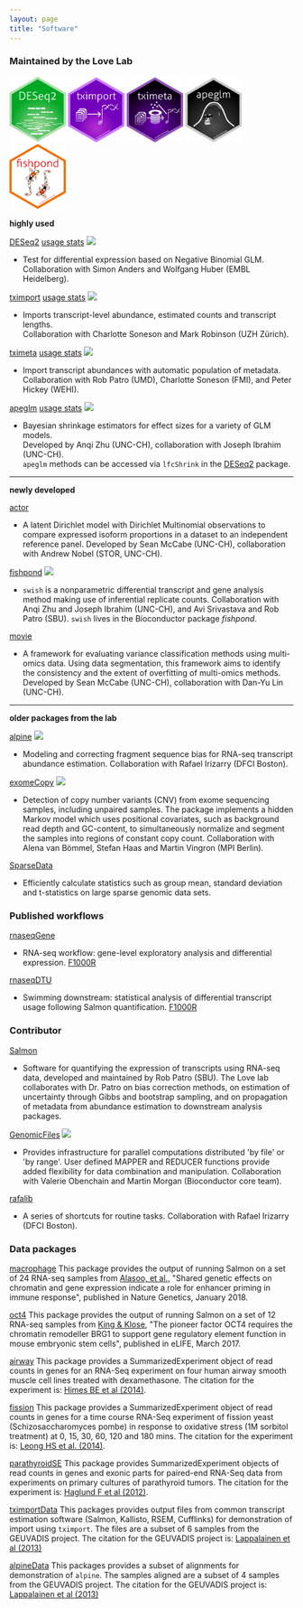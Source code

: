 ```yaml
---
layout: page
title: "Software"
---
```


### Maintained by the Love Lab

<img width="100" src="../assets/DESeq2.png">
<img width="100" src="../assets/tximport.png">
<img width="100" src="../assets/tximeta.png">
<img width="100" src="../assets/apeglm.png">
<img width="100" src="../assets/fishpond.png">

**highly used**

<a class="btn btn-primary"
href="https://bioconductor.org/packages/DESeq2"
role="button">DESeq2</a>
<a class="btn btn-secondary"
href="https://bioconductor.org/packages/stats/bioc/DESeq2/"
role="button">usage stats</a>
<img src="https://bioconductor.org/shields/years-in-bioc/DESeq2.svg">

* Test for differential expression based on Negative Binomial GLM.<br>
Collaboration with Simon Anders and Wolfgang Huber (EMBL Heidelberg).

<a class="btn btn-primary"
href="https://bioconductor.org/packages/tximport"
role="button">tximport</a>
<a class="btn btn-secondary"
href="https://bioconductor.org/packages/stats/bioc/tximport/"
role="button">usage stats</a>
<img src="https://bioconductor.org/shields/years-in-bioc/tximport.svg">

* Imports transcript-level abundance, estimated counts and transcript
lengths.<br>
Collaboration with Charlotte Soneson and Mark Robinson (UZH Zürich).

<a class="btn btn-primary"
href="https://bioconductor.org/packages/tximeta"
role="button">tximeta</a>
<a class="btn btn-secondary"
href="https://bioconductor.org/packages/stats/bioc/tximeta/"
role="button">usage stats</a>
<img src="https://bioconductor.org/shields/years-in-bioc/tximeta.svg">

* Import transcript abundances with automatic population of metadata.<br>
Collaboration with Rob Patro (UMD), Charlotte Soneson (FMI), and Peter Hickey (WEHI).

<a class="btn btn-primary"
href="https://bioconductor.org/packages/apeglm"
role="button">apeglm</a>
<a class="btn btn-secondary"
href="https://bioconductor.org/packages/stats/bioc/apeglm/"
role="button">usage stats</a>
<img src="https://bioconductor.org/shields/years-in-bioc/apeglm.svg">

* Bayesian shrinkage estimators for effect sizes for a variety of GLM
models.<br>
Developed by Anqi Zhu (UNC-CH), collaboration with Joseph Ibrahim
(UNC-CH).<br> 
`apeglm` methods can be accessed via `lfcShrink`
in the [DESeq2](http://bioconductor.org/packages/DESeq2) package.

---

**newly developed**

<a class="btn btn-primary"
href="https://github.com/mccabes292/actor"
role="button">actor</a>

* A latent Dirichlet model with Dirichlet Multinomial observations to
  compare expressed isoform proportions in a dataset to an independent
  reference panel. Developed by Sean McCabe (UNC-CH),
  collaboration with Andrew Nobel (STOR, UNC-CH).

<a class="btn btn-primary"
href="https://bioconductor.org/packages/fishpond"
role="button">fishpond</a>
<img src="https://bioconductor.org/shields/years-in-bioc/fishpond.svg">

* `swish` is a nonparametric differential transcript and gene analysis
  method making use of inferential replicate counts. Collaboration
  with Anqi Zhu and Joseph Ibrahim (UNC-CH), and Avi Srivastava and
  Rob Patro (SBU). `swish` lives in the Bioconductor package
  *fishpond*.

<a class="btn btn-primary"
href="https://github.com/mccabes292/movie"
role="button">movie</a>

* A framework for evaluating variance classification methods using
  multi-omics data. Using data segmentation, this framework aims to
  identify the consistency and the extent of overfitting of
  multi-omics methods. Developed by Sean McCabe (UNC-CH),
  collaboration with Dan-Yu Lin (UNC-CH).

---

**older packages from the lab**

<a class="btn btn-primary"
href="https://bioconductor/packages/alpine"
role="button">alpine</a>
<img src="https://bioconductor.org/shields/years-in-bioc/alpine.svg">

* Modeling and correcting fragment sequence bias for RNA-seq transcript
abundance estimation. 
Collaboration with Rafael Irizarry (DFCI Boston).

<a class="btn btn-primary"
href="https://bioconductor.org/packages/exomeCopy"
role="button">exomeCopy</a>
<img src="https://bioconductor.org/shields/years-in-bioc/exomeCopy.svg">

* Detection of copy number variants (CNV) from exome sequencing samples,
including unpaired samples. The package implements a hidden Markov
model which uses positional covariates, such as background read depth
and GC-content, to simultaneously normalize and segment the samples
into regions of constant copy count.
Collaboration with Alena van Bömmel, Stefan Haas and Martin Vingron
(MPI Berlin).

<a class="btn btn-primary"
href="http://github.com/mikelove/SparseData"
role="button">SparseData</a>

* Efficiently calculate statistics such as group mean, standard
deviation and t-statistics on large sparse genomic data sets.

### Published workflows

<a class="btn btn-primary"
href="https://bioconductor.org/packages/rnaseqGene"
role="button">rnaseqGene</a>

* RNA-seq workflow: gene-level exploratory analysis and differential
  expression. [F1000R](https://doi.org/10.12688/f1000research.7035.2)

<a class="btn btn-primary"
href="https://bioconductor.org/packages/rnaseqDTU"
role="button">rnaseqDTU</a>

* Swimming downstream: statistical analysis of differential transcript
  usage following Salmon quantification.
  [F1000R](https://doi.org/10.12688/f1000research.15398.3)

### Contributor

<a class="btn btn-primary"
href="https://combine-lab.github.io/salmon/"
role="button">Salmon</a>

* Software for quantifying
the expression of transcripts using RNA-seq data, developed and
maintained by Rob Patro (SBU). The Love lab collaborates with
Dr. Patro on bias correction methods, on estimation of uncertainty
through Gibbs and bootstrap sampling, and on propagation 
of metadata from abundance estimation to downstream analysis packages.

<a class="btn btn-primary"
href="http://bioconductor.org/packages/GenomicFiles"
role="button">GenomicFiles</a>
<img src="http://bioconductor.org/shields/years-in-bioc/GenomicFiles.svg">

* Provides infrastructure for parallel computations
distributed 'by file' or 'by range'. User defined MAPPER and REDUCER
functions provide added flexibility for data combination and manipulation.
Collaboration with Valerie Obenchain and Martin Morgan (Bioconductor
core team).

<a class="btn btn-primary"
href="https://cran.r-project.org/package=rafalib"
role="button">rafalib</a>

* A series of shortcuts for routine tasks.
Collaboration with Rafael Irizarry (DFCI Boston).

### Data packages

[macrophage](http://bioconductor.org/packages/macrophage)
This package provides the output of running Salmon on a set of 24
RNA-seq samples from 
[Alasoo, et al.](https://doi.org/10.1038/s41588-018-0046-7), 
"Shared genetic effects on chromatin and gene expression indicate a
role for enhancer priming in immune response", published in Nature
Genetics, January 2018.

[oct4](http://bioconductor.org/packages/oct4)
This package provides the output of running Salmon on a set of 12
RNA-seq samples from 
[King & Klose](https://doi.org/10.7554/eLife.22631),
"The pioneer factor OCT4 requires the chromatin remodeller BRG1 to
support gene regulatory element function in mouse embryonic stem
cells", published in eLIFE, March 2017.

[airway](http://bioconductor.org/packages/airway)
This package provides a SummarizedExperiment object of read counts in
genes for an RNA-Seq experiment on four human airway smooth muscle
cell lines treated with dexamethasone.
The citation for the experiment is:
[Himes BE et al (2014)](http://www.ncbi.nlm.nih.gov/pmc/articles/PMC4057123/).

[fission](http://bioconductor.org/packages/fission)
This package provides a SummarizedExperiment object of read counts in
genes for a time course RNA-Seq experiment of fission yeast
(Schizosaccharomyces pombe) in response to oxidative stress (1M
sorbitol treatment) at 0, 15, 30, 60, 120 and 180 mins.
The citation for the experiment is:
[Leong HS et al. (2014)](http://www.ncbi.nlm.nih.gov/pmc/articles/PMC4050258/).

[parathyroidSE](http://bioconductor.org/packages/parathyroidSE)
This package provides SummarizedExperiment objects of read counts in
genes and exonic parts for paired-end RNA-Seq data from experiments on
primary cultures of parathyroid tumors.
The citation for the experiment is:
[Haglund F et al (2012)](http://www.ncbi.nlm.nih.gov/pubmed/23024189).

[tximportData](https://bioconductor.org/packages/tximportData)
This packages provides output files from common transcript estimation
software (Salmon, Kallisto, RSEM, Cufflinks) for demonstration of
import using `tximport`. The files are a subset of 6 samples from the
GEUVADIS project. The citation for the GEUVADIS project is:
[Lappalainen et al (2013)](http://www.nature.com/nature/journal/v501/n7468/full/nature12531.html?WT.ec_id=NATURE-20130926)

[alpineData](https://bioconductor.org/packages/alpineData)
This packages provides a subset of alignments for demonstration of
`alpine`. The samples aligned are a subset of 4 samples from the
GEUVADIS project. The citation for the GEUVADIS project is:
[Lappalainen et al (2013)](http://www.nature.com/nature/journal/v501/n7468/full/nature12531.html?WT.ec_id=NATURE-20130926)
